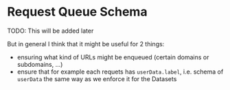# Request Queue Schema

TODO: This will be added later

But in general I think that it might be useful for 2 things:
- ensuring what kind of URLs might be enqueued (certain domains or subdomains, ...)
- ensure that for example each requets has `userData.label`, i.e. schema of `userData` the same way as we enforce it for the Datasets
